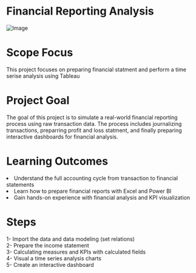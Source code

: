 # Financial Reporting Analysis 
![Image](https://github.com/user-attachments/assets/5dc19d76-0a7f-43e2-867b-1b3d3e93d82e) <br>

# Scope Focus
This project focuses on preparing financial statment and perform a time serise analysis using Tableau

# Project Goal
The goal of this project is to simulate a real-world financial reporting process using raw transaction data. The process includes journalizing transactions, preparring profit and loss statment, and finally preparing interactive dashboards for financial analysis.

# Learning Outcomes
<li> Understand the full accounting cycle from transaction to financial statements </li>
<li>Learn how to prepare financial reports with Excel and Power BI</li>
<li>Gain hands-on experience with financial analysis and KPI visualization</li>

# Steps 
1- Import the data and data modeling (set relations) <br>
2- Prepare the income statement <br>
3- Calculating measures and KPIs with calculated fields <br>
4- Visual a time series analysis charts  <br>
5- Create an interactive dashboard <br>

